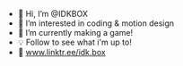 - 👋 Hi, I’m @IDKBOX
- 👀 I’m interested in coding & motion design
- 🌱 I’m currently making a game!
- 💡 Follow to see what i'm up to!
- 🔗 www.linktr.ee/idk.box

<!---
IDKBOX/IDKBOX is a ✨ special ✨ repository because its `README.md` (this file) appears on your GitHub profile.
You can click the Preview link to take a look at your changes.
--->
